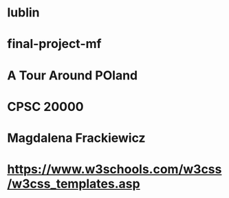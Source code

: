 # lublin
# final-project-mf
# A Tour Around POland
# CPSC 20000
# Magdalena Frackiewicz
# https://www.w3schools.com/w3css/w3css_templates.asp